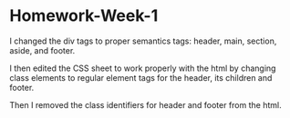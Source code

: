 # Homework-Week-1
I changed the div tags to proper semantics tags: header, main, section, aside, and footer.

I then edited the CSS sheet to work properly with the html by changing class elements to regular element tags for the header, its children and footer.

Then I removed the class identifiers for header and footer from the html.